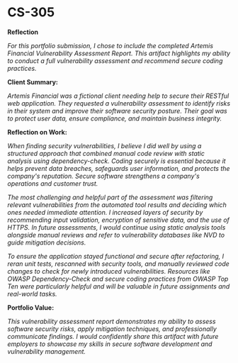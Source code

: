 # CS-305

**Reflection**

*For this portfolio submission, I chose to include the completed Artemis Financial Vulnerability Assessment Report. This artifact highlights my ability to conduct a full vulnerability assessment and recommend secure coding practices.*

**Client Summary:**

*Artemis Financial was a fictional client needing help to secure their RESTful web application. They requested a vulnerability assessment to identify risks in their system and improve their software security posture. Their goal was to protect user data, ensure compliance, and maintain business integrity.*

**Reflection on Work:**

*When finding security vulnerabilities, I believe I did well by using a structured approach that combined manual code review with static analysis using dependency-check. Coding securely is essential because it helps prevent data breaches, safeguards user information, and protects the company's reputation. Secure software strengthens a company's operations and customer trust.*

*The most challenging and helpful part of the assessment was filtering relevant vulnerabilities from the automated tool results and deciding which ones needed immediate attention. I increased layers of security by recommending input validation, encryption of sensitive data, and the use of HTTPS. In future assessments, I would continue using static analysis tools alongside manual reviews and refer to vulnerability databases like NVD to guide mitigation decisions.*

*To ensure the application stayed functional and secure after refactoring, I reran unit tests, rescanned with security tools, and manually reviewed code changes to check for newly introduced vulnerabilities. Resources like OWASP Dependency-Check and secure coding practices from OWASP Top Ten were particularly helpful and will be valuable in future assignments and real-world tasks.*

**Portfolio Value:**

*This vulnerability assessment report demonstrates my ability to assess software security risks, apply mitigation techniques, and professionally communicate findings. I would confidently share this artifact with future employers to showcase my skills in secure software development and vulnerability management.*
